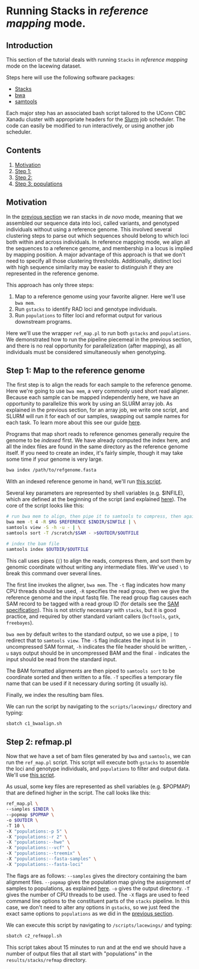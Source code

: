 # Running Stacks in _reference mapping_ mode. #

## Introduction

This section of the tutorial deals with running `Stacks` in _reference mapping_ mode on the lacewing dataset. 

Steps here will use the following software packages:

- [ Stacks ](http://catchenlab.life.illinois.edu/stacks/)
- [ bwa ](http://bio-bwa.sourceforge.net/)
- [ samtools ](http://www.htslib.org/doc/samtools.html)

Each major step has an associated bash script tailored to the UConn CBC Xanadu cluster with appropriate headers for the [Slurm](https://slurm.schedmd.com/documentation.html) job scheduler. The code can easily be modified to run interactively, or using another job scheduler. 

## Contents
  
1.    [ Motivation ](#Motivation)
2.    [ Step 1:  ](#Map-to-the-reference-genome)
3.    [ Step 2:  ](#)
3.    [ Step 3: populations ](#Step-2-populations)

## Motivation

In the [previous section](/01b_Lacewings_stacksdenovo.md) we ran stacks in _de novo_ mode, meaning that we assembled our sequence data into loci, called variants, and genotyped individuals without using a reference genome. This involved several clustering steps to parse out which sequences should belong to which loci both within and across individuals. In reference mapping mode, we align all the sequences to a reference genome, and membership in a locus is implied by mapping position. A major advantage of this approach is that we don't need to specify all those clustering thresholds. Additionally, distinct loci with high sequence similarity may be easier to distinguish if they are represented in the reference genome. 

This approach has only three steps:

1. Map to a reference genome using your favorite aligner. Here we'll use `bwa mem`. 
2. Run `gstacks` to identify RAD loci and genotype individuals. 
3. Run `populations` to filter loci and reformat output for various downstream programs. 

Here we'll use the wrapper `ref_map.pl` to run both `gstacks` and `populations`. We demonstrated how to run the pipeline piecemeal in the previous section, and there is no real opportunity for parallelization (after mapping), as all individuals must be considered simultaneously when genotyping. 

## Step 1: Map to the reference genome

The first step is to align the reads for each sample to the reference genome. Here we're going to use `bwa mem`, a very commonly used short read aligner. Because each sample can be mapped independently here, we have an opportunity to parallelize this work by using an SLURM array job. As explained in the previous section, for an array job, we write one script, and SLURM will run it for each of our samples, swapping out sample names for each task. To learn more about this see our guide [here](https://github.com/CBC-UCONN/CBC_Docs/wiki/Job-arrays-on-Xanadu). 

Programs that map short reads to reference genomes generally require the genome to be _indexed_ first. We have already computed the index here, and all the index files are found in the same directory as the reference genome itself. If you need to create an index, it's fairly simple, though it may take some time if your genome is very large. 

```bash
bwa index /path/to/refgenome.fasta
```

With an indexed reference genome in hand, we'll run [this script](/scripts/lacewings/c1_bwaalign.sh). 

Several key parameters are represented by shell variables (e.g. $INFILE), which are defined at the beginning of the script (and explained [here](/00_preliminaries.md#putting-it-all-together)). The core of the script looks like this:

```bash
# run bwa mem to align, then pipe it to samtools to compress, then again to sort
bwa mem -t 4 -R $RG $REFERENCE $INDIR/$INFILE | \
samtools view -S -h -u - | \
samtools sort -T /scratch/$SAM - >$OUTDIR/$OUTFILE

# index the bam file
samtools index $OUTDIR/$OUTFILE
```

This call uses pipes (`|`) to align the reads, compress them, and sort them by genomic coordinate without writing any intermediate files. We've used `\` to break this command over several lines. 

The first line invokes the aligner, `bwa mem`. The `-t` flag indicates how many CPU threads should be used, `-R` specifies the read group, then we give the reference genome and the input fastq file. The read group flag causes each SAM record to be tagged with a read group ID (for details see the [SAM specification](https://samtools.github.io/hts-specs/SAMv1.pdf)). This is not strictly necessary with `stacks`, but it is good practice, and required by other standard variant callers (`bcftools`, `gatk`, `freebayes`). 

`bwa mem` by default writes to the standard output, so we use a pipe, `|` to redirect that to `samtools view`. The `-S` flag indicates the input is in uncompressed SAM format, `-h` indicates the file header should be written, `-u` says output should be in uncompressed BAM and the final `-` indicates the input should be read from the standard input. 

The BAM formatted alignments are then piped to `samtools sort` to be coordinate sorted and then written to a file. `-T` specifies a temporary file name that can be used if it necessary during sorting (it usually is). 

Finally, we index the resulting bam files. 

We can run the script by navigating to the `scripts/lacewings/` directory and typing:

```bash
sbatch c1_bwaalign.sh
```

## Step 2: refmap.pl

Now that we have a set of bam files generated by `bwa` and `samtools`, we can run the `ref_map.pl` script. This script will execute both `gstacks` to assemble the loci and genotype individuals, and `populations` to filter and output data. We'll use [this script](/scripts/lacewings/c2_refmappl.sh). 

As usual, some key files are represented as shell variables (e.g. $POPMAP) that are defined higher in the script. The call looks like this:

```bash
ref_map.pl \
--samples $INDIR \
--popmap $POPMAP \
-o $OUTDIR \
-T 10 \
-X "populations:-p 5" \
-X "populations:-r 2" \
-X "populations:--hwe" \
-X "populations:--vcf" \
-X "populations:--treemix" \
-X "populations:--fasta-samples" \
-X "populations:--fasta-loci"
```

The flags are as follows: `--samples` gives the directory containing the bam alignment files. `--popmap` gives the population map giving the assignment of samples to populations, as explained [here](/01b_Lacewings_stacksdenovo.md#Step-2-cstacks). `-o` gives the output directory. `-T` gives the number of CPU threads to be used. The `-X` flags are used to feed command line options to the constituent parts of the `stacks` pipeline. In this case, we don't need to alter any options in `gstacks`, so we just feed the exact same options to `populations` as we did in the [previous section](/01b_Lacewings_stacksdenovo.md#Step-6-populations). 

We can execute this script by navigating to `/scripts/lacewings/` and typing:

```bash
sbatch c2_refmappl.sh
```
This script takes about 15 minutes to run and at the end we should have a number of output files that all start with "populations" in the `results/stacks/refmap` directory. 

